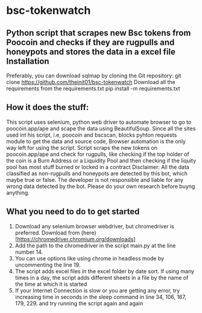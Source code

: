 # bsc-tokenwatch
Python script that scrapes new Bsc tokens from Poocoin and checks if they are rugpulls and honeypots and stores the data in a excel file
Installation
---
Preferably, you can download sqlmap by cloning the Git repository:
  git clone https://github.com/theinit01/bsc-tokenwatch
Download all the requirements from the requirements.txt
  pip install -m requirements.txt

How it does the stuff:
---
This script uses selenium, python web driver to automate browser to go to poocoin.app/ape and scape the data using BeautifulSoup. Since all the sites used int his script, i.e, poocoin and bscscan, blocks pyhton requests module to get the data and source code, Browser automation is the only way left for using the script.
Script scraps the new tokens on poocoin.app/ape and check for rugpulls, like checking if the top holder of the coin is a Burn Address or a Liquidity Pool and then checking if the liquity pool has most stuff burned or locked in a contract
  Disclaimer: All the data classified as non-rugpulls and honeypots are detected by this bot, which maybe true or false. The developer is not responsible and liable for any wrong data detected by the bot. Please do your own research before buyng anything. 

What you need to do to get started
---
1. Download any selenium browser webdriver, but chromedriver is preferred. Download from (here)[https://chromedriver.chromium.org/downloads]
2. Add the path to the chromedriver in the script main.py at the line number 14. 
3. You can use options like using chrome in headless mode by uncommenting the line 19.
4. The script adds excel files in the excel folder by date sort. If using many times in a day, the script adds different sheets in a file by the name of the time at which it is started
5. If your Internet Connection is slow or you are getting any error, try increasing time in seconds in the sleep command in line 34, 106, 167, 179, 229. and try running the script again and again

